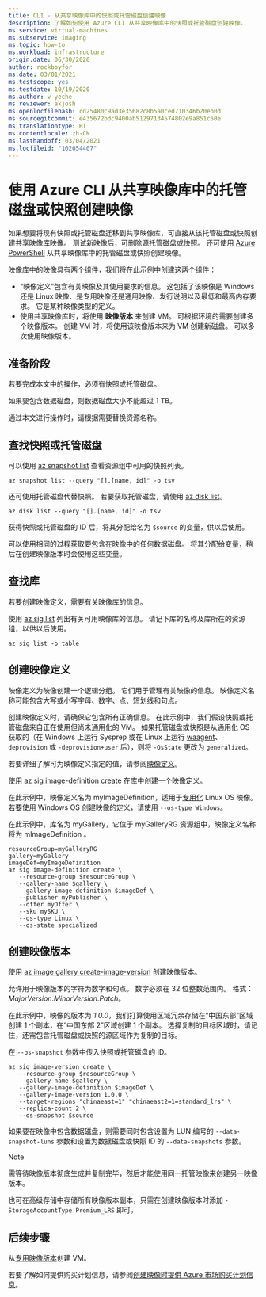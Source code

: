 ```yaml
---
title: CLI - 从共享映像库中的快照或托管磁盘创建映像
description: 了解如何使用 Azure CLI 从共享映像库中的快照或托管磁盘创建映像。
ms.service: virtual-machines
ms.subservice: imaging
ms.topic: how-to
ms.workload: infrastructure
origin.date: 06/30/2020
author: rockboyfor
ms.date: 03/01/2021
ms.testscope: yes
ms.testdate: 10/19/2020
ms.author: v-yeche
ms.reviewer: akjosh
ms.openlocfilehash: cd25480c9ad3e35682c8b5a0ced710346b20eb0d
ms.sourcegitcommit: e435672bdc9400ab51297134574802e9a851c60e
ms.translationtype: HT
ms.contentlocale: zh-CN
ms.lasthandoff: 03/04/2021
ms.locfileid: "102054407"
---
```

<!--Verified successfully from partial-->
# <a name="create-an-image-from-a-managed-disk-or-snapshot-in-a-shared-image-gallery-using-the-azure-cli"></a>使用 Azure CLI 从共享映像库中的托管磁盘或快照创建映像

如果想要将现有快照或托管磁盘迁移到共享映像库，可直接从该托管磁盘或快照创建共享映像库映像。 测试新映像后，可删除源托管磁盘或快照。 还可使用 [Azure PowerShell](image-version-snapshot-powershell.md) 从共享映像库中的托管磁盘或快照创建映像。

映像库中的映像具有两个组件，我们将在此示例中创建这两个组件：
- “映像定义”包含有关映像及其使用要求的信息。 这包括了该映像是 Windows 还是 Linux 映像、是专用映像还是通用映像、发行说明以及最低和最高内存要求。 它是某种映像类型的定义。 
- 使用共享映像库时，将使用 **映像版本** 来创建 VM。 可根据环境的需要创建多个映像版本。 创建 VM 时，将使用该映像版本来为 VM 创建新磁盘。 可以多次使用映像版本。

## <a name="before-you-begin"></a>准备阶段

<!--CORRECT ON SCORECARD REQUIREMENT a snapshot-->

若要完成本文中的操作，必须有快照或托管磁盘。 

如果要包含数据磁盘，则数据磁盘大小不能超过 1 TB。

通过本文进行操作时，请根据需要替换资源名称。

## <a name="find-the-snapshot-or-managed-disk"></a>查找快照或托管磁盘 

可以使用 [az snapshot list](https://docs.azure.cn/cli/snapshot#az_snapshot_list) 查看资源组中可用的快照列表。 

```azurecli
az snapshot list --query "[].[name, id]" -o tsv
```

还可使用托管磁盘代替快照。 若要获取托管磁盘，请使用 [az disk list](https://docs.azure.cn/cli/disk#az_disk_list)。 

```azurecli
az disk list --query "[].[name, id]" -o tsv
```

获得快照或托管磁盘的 ID 后，将其分配给名为 `$source` 的变量，供以后使用。

可以使用相同的过程获取要包含在映像中的任何数据磁盘。 将其分配给变量，稍后在创建映像版本时会使用这些变量。

## <a name="find-the-gallery"></a>查找库

若要创建映像定义，需要有关映像库的信息。

使用 [az sig list](https://docs.microsoft.com/cli/azure/sig#az_sig_list) 列出有关可用映像库的信息。 请记下库的名称及库所在的资源组，以供以后使用。

```azurecli 
az sig list -o table
```

## <a name="create-an-image-definition"></a>创建映像定义

映像定义为映像创建一个逻辑分组。 它们用于管理有关映像的信息。 映像定义名称可能包含大写或小写字母、数字、点、短划线和句点。 

<!--CORRECT ON SCORECARD REQUIREMENT it has / is from-->

创建映像定义时，请确保它包含所有正确信息。 在此示例中，我们假设快照或托管磁盘来自正在使用但尚未通用化的 VM。 如果托管磁盘或快照是从通用化 OS 获取的（在 Windows 上运行 Sysprep 或在 Linux 上运行 [waagent](https://github.com/Azure/WALinuxAgent)、`-deprovision` 或 `-deprovision+user` 后），则将 `-OsState` 更改为 `generalized`。 

若要详细了解可为映像定义指定的值，请参阅[映像定义](./shared-image-galleries.md#image-definitions)。

使用 [az sig image-definition create](https://docs.microsoft.com/cli/azure/sig/image-definition#az_sig_image_definition_create) 在库中创建一个映像定义。

在此示例中，映像定义名为 myImageDefinition，适用于[专用化](./shared-image-galleries.md#generalized-and-specialized-images) Linux OS 映像。 若要使用 Windows OS 创建映像的定义，请使用 `--os-type Windows`。 

在此示例中，库名为 myGallery，它位于 myGalleryRG 资源组中，映像定义名称将为 mImageDefinition 。

```azurecli 
resourceGroup=myGalleryRG
gallery=myGallery
imageDef=myImageDefinition
az sig image-definition create \
   --resource-group $resourceGroup \
   --gallery-name $gallery \
   --gallery-image-definition $imageDef \
   --publisher myPublisher \
   --offer myOffer \
   --sku mySKU \
   --os-type Linux \
   --os-state specialized
```

## <a name="create-the-image-version"></a>创建映像版本

使用 [az image gallery create-image-version](https://docs.microsoft.com/cli/azure/sig/image-version#az_sig_image_version_create) 创建映像版本。 

允许用于映像版本的字符为数字和句点。 数字必须在 32 位整数范围内。 格式：*MajorVersion*.*MinorVersion*.*Patch*。

在此示例中，映像的版本为 *1.0.0*，我们打算使用区域冗余存储在“中国东部”区域创建 1 个副本，在“中国东部 2”区域创建 1 个副本。 选择复制的目标区域时，请记住，还需包含托管磁盘或快照的源区域作为复制的目标。

在 `--os-snapshot` 参数中传入快照或托管磁盘的 ID。

```azurecli 
az sig image-version create \
   --resource-group $resourceGroup \
   --gallery-name $gallery \
   --gallery-image-definition $imageDef \
   --gallery-image-version 1.0.0 \
   --target-regions "chinaeast=1" "chinaeast2=1=standard_lrs" \
   --replica-count 2 \
   --os-snapshot $source
```

<!--CORRECT ON "chinaeast=1" "chinaeast2=1=standard_lrs"-->

如果要在映像中包含数据磁盘，则需要同时包含设置为 LUN 编号的 `--data-snapshot-luns` 参数和设置为数据磁盘或快照 ID 的 `--data-snapshots` 参数。

> [!NOTE]
> 需等待映像版本彻底生成并复制完毕，然后才能使用同一托管映像来创建另一映像版本。
>
> 也可在高级存储中存储所有映像版本副本，只需在创建映像版本时添加 `-StorageAccountType Premium_LRS` 即可。

<!--Not Availale on  by adding `--storage-account-type standard_zrs` when you create the image version.-->
<!--Not Available on , or [Zone Redundant Storage](/storage/common/storage-redundancy-zrs)-->

## <a name="next-steps"></a>后续步骤

从[专用映像版本](vm-specialized-image-version-cli.md)创建 VM。

若要了解如何提供购买计划信息，请参阅[创建映像时提供 Azure 市场购买计划信息](marketplace-images.md)。

<!--Update_Description: update meta properties, wording update, update link-->